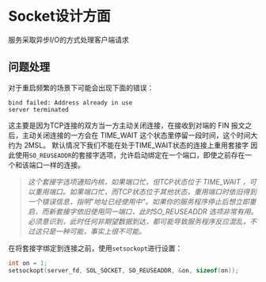 # Socket设计方面
服务采取异步I/O的方式处理客户端请求

## 问题处理
对于重启频繁的场景下可能会出现下面的错误：
```shell
bind failed: Address already in use
server terminated
```
这主要是因为TCP连接的双方当一方主动关闭连接，在接收到对端的 FIN 报文之后，主动关闭连接的一方会在 TIME_WAIT 这个状态里停留一段时间，这个时间大约为 2MSL。
默认情况下我们不能在处于TIME_WAIT状态的连接上重用套接字
因此使用`SO_REUSEADDR`的套接字选项，允许启动绑定在一个端口，即使之前存在一个和该端口一样的连接。

> *这个套接字选项通知内核，如果端口忙，但TCP状态位于 TIME_WAIT ，可以重用端口。如果端口忙，而TCP状态位于其他状态，重用端口时依旧得到一个错误信息，指明"地址已经使用中"。如果你的服务程序停止后想立即重启，而新套接字依旧使用同一端口，此时SO_REUSEADDR 选项非常有用。必须意识到，此时任何非期望数据到达，都可能导致服务程序反应混乱，不过这只是一种可能，事实上很不可能。*

在将套接字绑定到连接之前，使用`setsockopt`进行设置：
```c
int on = 1;
setsockopt(server_fd, SOL_SOCKET, SO_REUSEADDR, &on, sizeof(on));
```